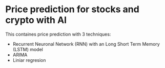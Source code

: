 # Price prediction for stocks and crypto with AI
This containes price prediction with 3 techniques:
- Recurrent Neuronal Network (RNN) with an Long Short Term Memory (LSTM) model
- ARIMA
- Liniar regresion

